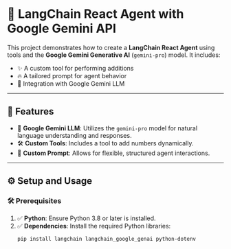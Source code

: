 # 🚀 LangChain React Agent with Google Gemini API

This project demonstrates how to create a **LangChain React Agent** using tools and the **Google Gemini Generative AI** (`gemini-pro`) model. It includes:
- ✨ A custom tool for performing additions
- 🔥 A tailored prompt for agent behavior
- 🧠 Integration with Google Gemini LLM

---

## 🌟 Features
- 🤖 **Google Gemini LLM**: Utilizes the `gemini-pro` model for natural language understanding and responses.
- 🛠️ **Custom Tools**: Includes a tool to add numbers dynamically.
- 🎨 **Custom Prompt**: Allows for flexible, structured agent interactions.

---

## ⚙️ Setup and Usage

### 🛠️ Prerequisites
1. ✅ **Python**: Ensure Python 3.8 or later is installed.
2. ✅ **Dependencies**: Install the required Python libraries:
   ```bash
   pip install langchain langchain_google_genai python-dotenv
